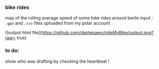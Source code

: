 ### bike rides
map of the rolling average speed of some bike rides around berlin
input : ``.gpx`` and ``.csv`` files uploaded from my polar account

![output html file](https://github.com/dantepawn/rideMyBike/output.png?raw= true)


### to do:
show who was drafting by checking the heartbeat ! 
